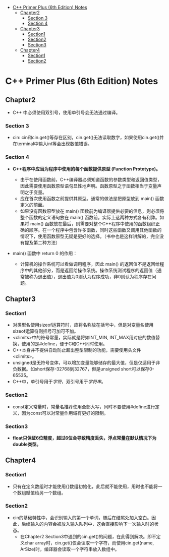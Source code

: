- [C++ Primer Plus (6th Edition) Notes](#c-primer-plus-6th-edition-notes)
  - [Chapter2](#chapter2)
    - [Section 3](#section-3)
    - [Section 4](#section-4)
  - [Chapter3](#chapter3)
    - [Section1](#section1)
    - [Section2](#section2)
    - [Section3](#section3)
  - [Chapter4](#chapter4)
    - [Section1](#section1-1)
    - [Section2](#section2-1)

# C++ Primer Plus (6th Edition) Notes
## Chapter2
- C++ 中必须使用双引号，使用单引号会无法通过编译。
### Section 3
- cin:
cin和cin.get()等存在区别，cin.get()无法读取数字，如果使用cin.get()并在terminal中输入int等会出现数值错误。
### Section 4
- **C++程序中应当为程序中使用的每个函数提供原型 (Function Prototype)。**
  - 由于在使用函数前，C++编译器必须知道函数的参数类型和返回值类型，因此需要使用函数原型语句显性地声明。函数原型之于函数相当于变量声明之于变量。
  - 应在首次使用函数之前提供其原型。通常的做法是把原型放到 main() 函数定义的前面。
  - 如果没有函数原型放在 main() 函数前为编译器提供必要的信息，则必须将整个函数的定义语句放在 main() 函数前。实际上这两种方式各有利弊。如果将 main() 函数放在最后，则需要对整个C++程序中使用的函数组织正确的顺序。在一个程序中包含许多函数，同时这些函数又调用其他函数的情况下，使用函数原型无疑是更好的选择。（书中也是这样讲解的，完全没有提及第二种方法）

- main() 函数中 return 0 的作用：
  - 计算机的操作系统可以看做调用程序，因此 main() 的返回值不是返回给程序中的其他部分，而是返回给操作系统。操作系统测试程序的返回值（通常被称为退出值），退出值为0则认为程序成功，非0则认为程序存在问题。

## Chapter3
### Section1
- 对类型名使用sizeof运算符时，应将名称放在括号中，但是对变量名使用sizeof运算符则括号可加可不加。
- \<climits\>中的符号常量，实际就是将如INT_MIN, INT_MAX用对应的数值替换，使用的是\#define，便于C和C++同时使用。
- C++本身并不提供自动防止超出整型限制的功能，需要使用头文件\<climits\>。
- unsigned是无符号变体，可以增加变量能够储存的最大值，但是仅适用于非负数据。如short保存-32768到32767，但是unsigned short可以保存0-65535。
- C++中，单引号用于*字符*，双引号用于*字符串*。
### Section2
- const定义常量时，常量名推荐使用全部大写，同时不要使用\#define进行定义，因为const可以对常量作用域有更好的限制。
### Section3
- **float只保证6位精度，超过6位会导致精度丢失，浮点常量在默认情况下为double类型。**

## Chapter4
### Section1
- 只有在定义数组时才能使用\{\}数组初始化，此后就不能使用，用时也不能将一个数组赋值给另一个数组。
### Section2
- cin的基础特性中，会识别输入的第一个单词，随后在结尾处加入空白。因此，后续输入的内容会被放入输入队列中，这会直接影响下一次输入时的状态。
  - 在Chapter2 Section3中遇到的cin.get()的问题，在此得到解决。即不定义char array时，cin.get()仅会读取一个字符，而使用cin.get(name, ArSize)时，编译器会读取一个字符串放入数组中。